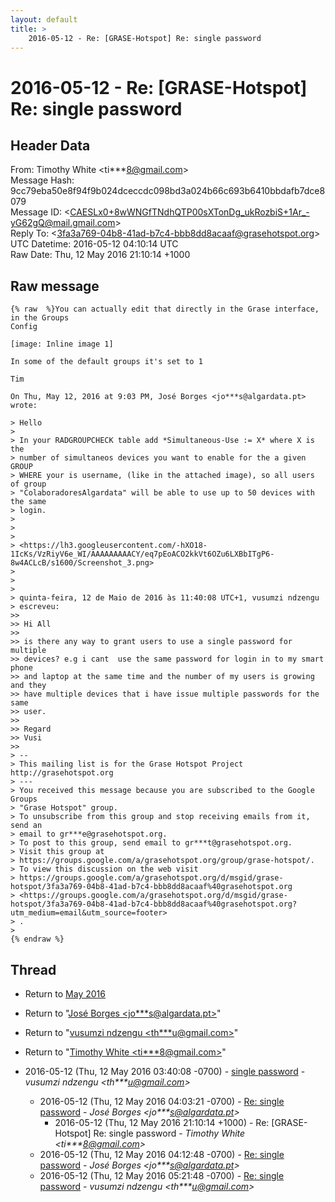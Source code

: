 ```yaml
---
layout: default
title: >
    2016-05-12 - Re: [GRASE-Hotspot] Re: single password
---
```


# 2016-05-12 - Re: [GRASE-Hotspot] Re: single password

## Header Data

From: Timothy White \<ti***8@gmail.com\><br>
Message Hash: 9cc79eba50e8f94f9b024dceccdc098bd3a024b66c693b6410bbdafb7dce8079<br>
Message ID: \<CAESLx0+8wWNGfTNdhQTP00sXTonDg_ukRozbiS+1Ar_-yG62gQ@mail.gmail.com\><br>
Reply To: \<3fa3a769-04b8-41ad-b7c4-bbb8dd8acaaf@grasehotspot.org\><br>
UTC Datetime: 2016-05-12 04:10:14 UTC<br>
Raw Date: Thu, 12 May 2016 21:10:14 +1000<br>

## Raw message

```
{% raw  %}You can actually edit that directly in the Grase interface, in the Groups
Config

[image: Inline image 1]

In some of the default groups it's set to 1

Tim

On Thu, May 12, 2016 at 9:03 PM, José Borges <jo***s@algardata.pt>
wrote:

> Hello
>
> In your RADGROUPCHECK table add *Simultaneous-Use := X* where X is the
> number of simultaneos devices you want to enable for the a given GROUP
> WHERE your is username, (like in the attached image), so all users of group
> "ColaboradoresAlgardata" will be able to use up to 50 devices with the same
> login.
>
>
>
> <https://lh3.googleusercontent.com/-hXO18-1IcKs/VzRiyV6e_WI/AAAAAAAAACY/eq7pEoACO2kkVt6OZu6LXBbITgP6-8w4ACLcB/s1600/Screenshot_3.png>
>
>
>
> quinta-feira, 12 de Maio de 2016 às 11:40:08 UTC+1, vusumzi ndzengu
> escreveu:
>>
>> Hi All
>>
>> is there any way to grant users to use a single password for multiple
>> devices? e.g i cant  use the same password for login in to my smart phone
>> and laptop at the same time and the number of my users is growing and they
>> have multiple devices that i have issue multiple passwords for the same
>> user.
>>
>> Regard
>> Vusi
>>
> --
> This mailing list is for the Grase Hotspot Project http://grasehotspot.org
> ---
> You received this message because you are subscribed to the Google Groups
> "Grase Hotspot" group.
> To unsubscribe from this group and stop receiving emails from it, send an
> email to gr***e@grasehotspot.org.
> To post to this group, send email to gr***t@grasehotspot.org.
> Visit this group at
> https://groups.google.com/a/grasehotspot.org/group/grase-hotspot/.
> To view this discussion on the web visit
> https://groups.google.com/a/grasehotspot.org/d/msgid/grase-hotspot/3fa3a769-04b8-41ad-b7c4-bbb8dd8acaaf%40grasehotspot.org
> <https://groups.google.com/a/grasehotspot.org/d/msgid/grase-hotspot/3fa3a769-04b8-41ad-b7c4-bbb8dd8acaaf%40grasehotspot.org?utm_medium=email&utm_source=footer>
> .
>
{% endraw %}
```

## Thread

+ Return to [May 2016](/archive/2016/05)

+ Return to "[José Borges <jo***s<span>@</span>algardata.pt>](/authors/jo___s_at_algardata_pt)"
+ Return to "[vusumzi ndzengu <th***u<span>@</span>gmail.com>](/authors/th___u_at_gmail_com)"
+ Return to "[Timothy White <ti***8<span>@</span>gmail.com>](/authors/ti___8_at_gmail_com)"

+ 2016-05-12 (Thu, 12 May 2016 03:40:08 -0700) - [single password](/archive/2016/05/c8932f603caf53257c61260b578dc60caaf57e042b685a34d9972271ae0e5274) - _vusumzi ndzengu \<th***u@gmail.com\>_
  + 2016-05-12 (Thu, 12 May 2016 04:03:21 -0700) - [Re: single password](/archive/2016/05/fd77553829eb7e59f3633b46411bfb43a161b1eb5f94c109ff116330658b32d3) - _José Borges \<jo***s@algardata.pt\>_
    + 2016-05-12 (Thu, 12 May 2016 21:10:14 +1000) - Re: [GRASE-Hotspot] Re: single password - _Timothy White \<ti***8@gmail.com\>_
  + 2016-05-12 (Thu, 12 May 2016 04:12:48 -0700) - [Re: single password](/archive/2016/05/445d438f3fad4571ed9fe1a3b0b0a3340def454d7829f66379fa781ae4fb3d36) - _José Borges \<jo***s@algardata.pt\>_
  + 2016-05-12 (Thu, 12 May 2016 05:21:48 -0700) - [Re: single password](/archive/2016/05/562d238ea8a09b0c03aa9dc7b2e9e4e18f703ec91aeb423dfbd843bdfb0ef287) - _vusumzi ndzengu \<th***u@gmail.com\>_

